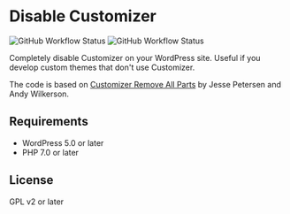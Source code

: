 # Disable Customizer

![GitHub Workflow Status](https://img.shields.io/github/workflow/status/joppuyo/disable-customizer/Build?logo=github)
![GitHub Workflow Status](https://img.shields.io/github/workflow/status/joppuyo/disable-customizer/Test?label=tests&logo=github)

Completely disable Customizer on your WordPress site. Useful if you develop custom themes that don't use Customizer.

The code is based on [Customizer Remove All Parts](https://github.com/parallelus/customizer-remove-all-parts) by Jesse Petersen and Andy Wilkerson.

## Requirements

* WordPress 5.0 or later
* PHP 7.0 or later

## License

GPL v2 or later
